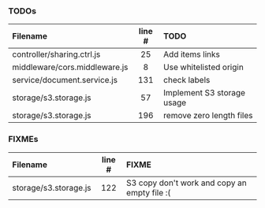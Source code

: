 ### TODOs
| Filename | line # | TODO
|:------|:------:|:------
| controller/sharing.ctrl.js | 25 | Add items links
| middleware/cors.middleware.js | 8 | Use whitelisted origin
| service/document.service.js | 131 | check labels
| storage/s3.storage.js | 57 | Implement S3 storage usage
| storage/s3.storage.js | 196 | remove zero length files

### FIXMEs
| Filename | line # | FIXME
|:------|:------:|:------
| storage/s3.storage.js | 122 | S3 copy don't work and copy an empty file :(
